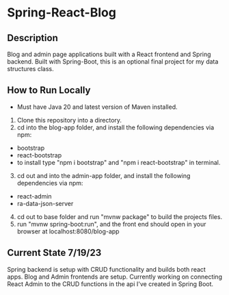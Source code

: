 # Spring-React-Blog
## Description
Blog and admin page applications built with a React frontend and Spring backend.
Built with Spring-Boot, this is an optional final project for my data structures class.

## How to Run Locally
* Must have Java 20 and latest version of Maven installed.
1. Clone this repository into a directory.
2. cd into the blog-app folder, and install the following dependencies via npm:
* bootstrap
* react-bootstrap
* to install type "npm i bootstrap" and "npm i react-bootstrap" in terminal.
3. cd out and into the admin-app folder, and install the following dependencies via npm:
* react-admin
* ra-data-json-server
4. cd out to base folder and run "mvnw package" to build the projects files.
5. run "mvnw spring-boot:run", and the front end should open in your browser at localhost:8080/blog-app

## Current State 7/19/23
Spring backend is setup with CRUD functionality and builds both react apps.
Blog and Admin frontends are setup.
Currently working on connecting React Admin to the CRUD functions in the api I've created in Spring Boot.